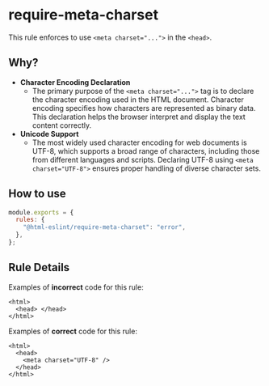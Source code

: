 # require-meta-charset

This rule enforces to use `<meta charset="...">` in the `<head>`.

## Why?

- **Character Encoding Declaration**
  - The primary purpose of the `<meta charset="...">` tag is to declare the character encoding used in the HTML document. Character encoding specifies how characters are represented as binary data. This declaration helps the browser interpret and display the text content correctly.
- **Unicode Support**
  - The most widely used character encoding for web documents is UTF-8, which supports a broad range of characters, including those from different languages and scripts. Declaring UTF-8 using `<meta charset="UTF-8">` ensures proper handling of diverse character sets.

## How to use

```js,.eslintrc.js
module.exports = {
  rules: {
    "@html-eslint/require-meta-charset": "error",
  },
};
```

## Rule Details

Examples of **incorrect** code for this rule:

```html,incorrect
<html>
  <head> </head>
</html>
```

Examples of **correct** code for this rule:

```html,correct
<html>
  <head>
    <meta charset="UTF-8" />
  </head>
</html>
```
